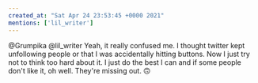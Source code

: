 ```yaml
---
created_at: "Sat Apr 24 23:53:45 +0000 2021"
mentions: ['lil_writer']
---
```


@Grumpika @lil_writer Yeah, it really confused me. I thought twitter kept unfollowing people or that I was accidentally hitting buttons. Now I just try not to think too hard about it. I just do the best I can and if some people don't like it, oh well. They're missing out. 🙃